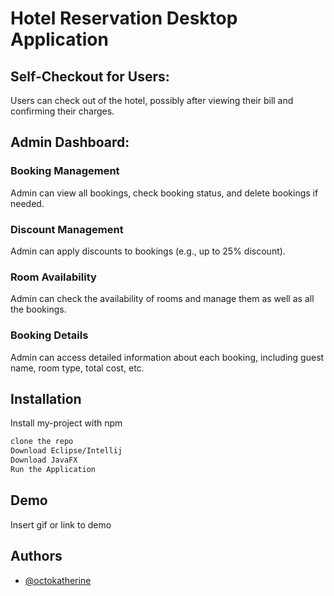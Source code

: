 # Hotel Reservation Desktop Application
## Self-Checkout for Users:

Users can check out of the hotel, possibly after viewing their bill and confirming their charges.
## Admin Dashboard:

### Booking Management
 Admin can view all bookings, check booking status, and delete bookings if needed.
### Discount Management
 Admin can apply discounts to bookings (e.g., up to 25% discount).
### Room Availability
Admin can check the availability of rooms and manage them as well as all the bookings.
### Booking Details
 Admin can access detailed information about each booking, including guest name, room type, total cost, etc.

## Installation

Install my-project with npm

```bash
clone the repo
Download Eclipse/Intellij
Download JavaFX 
Run the Application
```

## Demo

Insert gif or link to demo

## Authors

- [@octokatherine](https://www.github.com/sukhad123)
